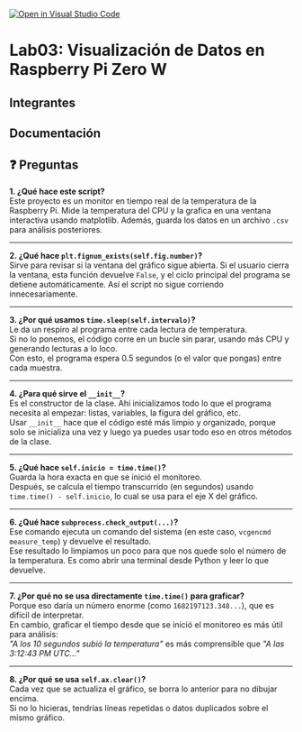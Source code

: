[![Open in Visual Studio Code](https://classroom.github.com/assets/open-in-vscode-2e0aaae1b6195c2367325f4f02e2d04e9abb55f0b24a779b69b11b9e10269abc.svg)](https://classroom.github.com/online_ide?assignment_repo_id=19144135&assignment_repo_type=AssignmentRepo)
# Lab03: Visualización de Datos en Raspberry Pi Zero W

## Integrantes


## Documentación

## ❓ Preguntas

**1. ¿Qué hace este script?**  
Este proyecto es un monitor en tiempo real de la temperatura de la Raspberry Pi. Mide la temperatura del CPU y la grafica en una ventana interactiva usando matplotlib. Además, guarda los datos en un archivo `.csv` para análisis posteriores.

---

**2. ¿Qué hace `plt.fignum_exists(self.fig.number)`?**  
Sirve para revisar si la ventana del gráfico sigue abierta. Si el usuario cierra la ventana, esta función devuelve `False`, y el ciclo principal del programa se detiene automáticamente. Así el script no sigue corriendo innecesariamente.

---

**3. ¿Por qué usamos `time.sleep(self.intervalo)`?**  
Le da un respiro al programa entre cada lectura de temperatura.  
Si no lo ponemos, el código corre en un bucle sin parar, usando más CPU y generando lecturas a lo loco.  
Con esto, el programa espera 0.5 segundos (o el valor que pongas) entre cada muestra.

---

**4. ¿Para qué sirve el `__init__`?**  
Es el constructor de la clase. Ahí inicializamos todo lo que el programa necesita al empezar: listas, variables, la figura del gráfico, etc.  
Usar `__init__` hace que el código esté más limpio y organizado, porque solo se inicializa una vez y luego ya puedes usar todo eso en otros métodos de la clase.

---

**5. ¿Qué hace `self.inicio = time.time()`?**  
Guarda la hora exacta en que se inició el monitoreo.  
Después, se calcula el tiempo transcurrido (en segundos) usando `time.time() - self.inicio`, lo cual se usa para el eje X del gráfico.

---

**6. ¿Qué hace `subprocess.check_output(...)`?**  
Ese comando ejecuta un comando del sistema (en este caso, `vcgencmd measure_temp`) y devuelve el resultado.  
Ese resultado lo limpiamos un poco para que nos quede solo el número de la temperatura. Es como abrir una terminal desde Python y leer lo que devuelve.

---

**7. ¿Por qué no se usa directamente `time.time()` para graficar?**  
Porque eso daría un número enorme (como `1682197123.348...`), que es difícil de interpretar.  
En cambio, graficar el tiempo desde que se inició el monitoreo es más útil para análisis:  
_"A los 10 segundos subió la temperatura"_ es más comprensible que _"A las 3:12:43 PM UTC..."_

---

**8. ¿Por qué se usa `self.ax.clear()`?**  
Cada vez que se actualiza el gráfico, se borra lo anterior para no dibujar encima.  
Si no lo hicieras, tendrías líneas repetidas o datos duplicados sobre el mismo gráfico.
